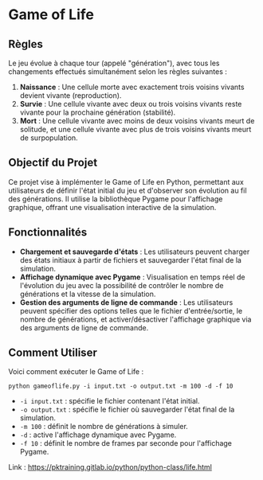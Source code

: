 # Game of Life

## Règles

Le jeu évolue à chaque tour (appelé "génération"), avec tous les changements effectués simultanément selon les règles suivantes :

1. **Naissance** : Une cellule morte avec exactement trois voisins vivants devient vivante (reproduction).
2. **Survie** : Une cellule vivante avec deux ou trois voisins vivants reste vivante pour la prochaine génération (stabilité).
3. **Mort** : Une cellule vivante avec moins de deux voisins vivants meurt de solitude, et une cellule vivante avec plus de trois voisins vivants meurt de surpopulation.

## Objectif du Projet

Ce projet vise à implémenter le Game of Life en Python, permettant aux utilisateurs de définir l'état initial du jeu et d'observer son évolution au fil des générations. Il utilise la bibliothèque Pygame pour l'affichage graphique, offrant une visualisation interactive de la simulation.

## Fonctionnalités

- **Chargement et sauvegarde d'états** : Les utilisateurs peuvent charger des états initiaux à partir de fichiers et sauvegarder l'état final de la simulation.
- **Affichage dynamique avec Pygame** : Visualisation en temps réel de l'évolution du jeu avec la possibilité de contrôler le nombre de générations et la vitesse de la simulation.
- **Gestion des arguments de ligne de commande** : Les utilisateurs peuvent spécifier des options telles que le fichier d'entrée/sortie, le nombre de générations, et activer/désactiver l'affichage graphique via des arguments de ligne de commande.

## Comment Utiliser

Voici comment exécuter le Game of Life :

```
python gameoflife.py -i input.txt -o output.txt -m 100 -d -f 10
```

- `-i input.txt` : spécifie le fichier contenant l'état initial.
- `-o output.txt` : spécifie le fichier où sauvegarder l'état final de la simulation.
- `-m 100` : définit le nombre de générations à simuler.
- `-d` : active l'affichage dynamique avec Pygame.
- `-f 10` : définit le nombre de frames par seconde pour l'affichage Pygame.

Link : https://pktraining.gitlab.io/python/python-class/life.html
